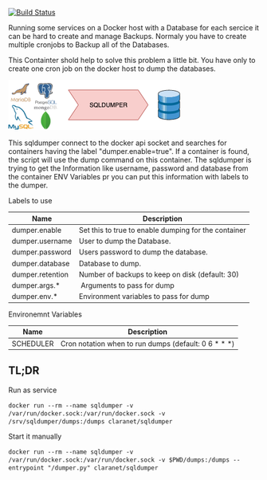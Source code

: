 
[![Build Status](https://travis-ci.org/claranet/sqldumper.svg?branch=master)](https://travis-ci.org/claranet/sqldumper)

Running some services on a Docker host with a Database for each sercice it can be hard to create and manage Backups. Normaly you have to create multiple cronjobs to Backup all of the Databases.

This Containter shold help to solve this problem a little bit. You have only to create one cron job on the docker host to dump the databases.

![Workflow](docs/flow.png)

This sqldumper connect to the docker api socket and searches for containers having the label "dumper.enable=true". If a container is found, the script will use the dump command on this container. The sqldumper is trying to get the Information like username, password and database from the container ENV Variables pr you can put this information with labels to the dumper.

Labels to use

| Name            | Description |
|-----------------|------------|
| dumper.enable   | Set this to true to enable dumping for the container |
| dumper.username | User to dump the Database. |
| dumper.password | Users password to dump the database. |
| dumper.database | Database to dump. |
| dumper.retention | Number of backups to keep on disk (default: 30) |
| dumper.args.*    | Arguments to pass for dump |
| dumper.env.*     | Environment variables to pass for dump |

Environemnt Variables

| Name      | Description |
|-----------|-------------|
| SCHEDULER | Cron notation when to run dumps (default: 0 6 * * *) |


TL;DR
-----

Run as service

    docker run --rm --name sqldumper -v /var/run/docker.sock:/var/run/docker.sock -v /srv/sqldumper/dumps:/dumps claranet/sqldumper


Start it manually

    docker run --rm --name sqldumper -v /var/run/docker.sock:/var/run/docker.sock -v $PWD/dumps:/dumps --entrypoint "/dumper.py" claranet/sqldumper
    